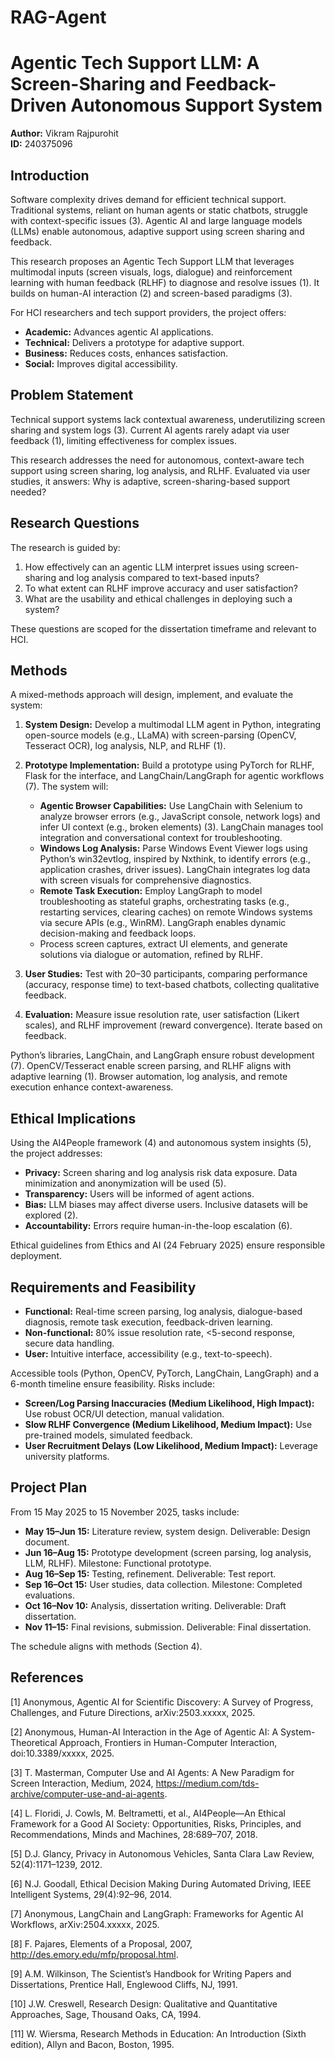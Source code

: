 # RAG-Agent
# Agentic Tech Support LLM: A Screen-Sharing and Feedback-Driven Autonomous Support System

**Author:** Vikram Rajpurohit  
**ID:** 240375096

## Introduction

Software complexity drives demand for efficient technical support. Traditional systems, reliant on human agents or static chatbots, struggle with context-specific issues (3). Agentic AI and large language models (LLMs) enable autonomous, adaptive support using screen sharing and feedback.

This research proposes an Agentic Tech Support LLM that leverages multimodal inputs (screen visuals, logs, dialogue) and reinforcement learning with human feedback (RLHF) to diagnose and resolve issues (1). It builds on human-AI interaction (2) and screen-based paradigms (3).

For HCI researchers and tech support providers, the project offers:

- **Academic:** Advances agentic AI applications.
- **Technical:** Delivers a prototype for adaptive support.
- **Business:** Reduces costs, enhances satisfaction.
- **Social:** Improves digital accessibility.

## Problem Statement

Technical support systems lack contextual awareness, underutilizing screen sharing and system logs (3). Current AI agents rarely adapt via user feedback (1), limiting effectiveness for complex issues.

This research addresses the need for autonomous, context-aware tech support using screen sharing, log analysis, and RLHF. Evaluated via user studies, it answers: Why is adaptive, screen-sharing-based support needed?

## Research Questions

The research is guided by:

1. How effectively can an agentic LLM interpret issues using screen-sharing and log analysis compared to text-based inputs?
2. To what extent can RLHF improve accuracy and user satisfaction?
3. What are the usability and ethical challenges in deploying such a system?

These questions are scoped for the dissertation timeframe and relevant to HCI.

## Methods

A mixed-methods approach will design, implement, and evaluate the system:

1. **System Design:** Develop a multimodal LLM agent in Python, integrating open-source models (e.g., LLaMA) with screen-parsing (OpenCV, Tesseract OCR), log analysis, NLP, and RLHF (1).

2. **Prototype Implementation:** Build a prototype using PyTorch for RLHF, Flask for the interface, and LangChain/LangGraph for agentic workflows (7). The system will:
   - **Agentic Browser Capabilities:** Use LangChain with Selenium to analyze browser errors (e.g., JavaScript console, network logs) and infer UI context (e.g., broken elements) (3). LangChain manages tool integration and conversational context for troubleshooting.
   - **Windows Log Analysis:** Parse Windows Event Viewer logs using Python’s win32evtlog, inspired by Nxthink, to identify errors (e.g., application crashes, driver issues). LangChain integrates log data with screen visuals for comprehensive diagnostics.
   - **Remote Task Execution:** Employ LangGraph to model troubleshooting as stateful graphs, orchestrating tasks (e.g., restarting services, clearing caches) on remote Windows systems via secure APIs (e.g., WinRM). LangGraph enables dynamic decision-making and feedback loops.
   - Process screen captures, extract UI elements, and generate solutions via dialogue or automation, refined by RLHF.

3. **User Studies:** Test with 20–30 participants, comparing performance (accuracy, response time) to text-based chatbots, collecting qualitative feedback.

4. **Evaluation:** Measure issue resolution rate, user satisfaction (Likert scales), and RLHF improvement (reward convergence). Iterate based on feedback.

Python’s libraries, LangChain, and LangGraph ensure robust development (7). OpenCV/Tesseract enable screen parsing, and RLHF aligns with adaptive learning (1). Browser automation, log analysis, and remote execution enhance context-awareness.

## Ethical Implications

Using the AI4People framework (4) and autonomous system insights (5), the project addresses:

- **Privacy:** Screen sharing and log analysis risk data exposure. Data minimization and anonymization will be used (5).
- **Transparency:** Users will be informed of agent actions.
- **Bias:** LLM biases may affect diverse users. Inclusive datasets will be explored (2).
- **Accountability:** Errors require human-in-the-loop escalation (6).

Ethical guidelines from Ethics and AI (24 February 2025) ensure responsible deployment.

## Requirements and Feasibility

- **Functional:** Real-time screen parsing, log analysis, dialogue-based diagnosis, remote task execution, feedback-driven learning.
- **Non-functional:** 80% issue resolution rate, <5-second response, secure data handling.
- **User:** Intuitive interface, accessibility (e.g., text-to-speech).

Accessible tools (Python, OpenCV, PyTorch, LangChain, LangGraph) and a 6-month timeline ensure feasibility. Risks include:

- **Screen/Log Parsing Inaccuracies (Medium Likelihood, High Impact):** Use robust OCR/UI detection, manual validation.
- **Slow RLHF Convergence (Medium Likelihood, Medium Impact):** Use pre-trained models, simulated feedback.
- **User Recruitment Delays (Low Likelihood, Medium Impact):** Leverage university platforms.

## Project Plan

From 15 May 2025 to 15 November 2025, tasks include:

- **May 15–Jun 15:** Literature review, system design. Deliverable: Design document.
- **Jun 16–Aug 15:** Prototype development (screen parsing, log analysis, LLM, RLHF). Milestone: Functional prototype.
- **Aug 16–Sep 15:** Testing, refinement. Deliverable: Test report.
- **Sep 16–Oct 15:** User studies, data collection. Milestone: Completed evaluations.
- **Oct 16–Nov 10:** Analysis, dissertation writing. Deliverable: Draft dissertation.
- **Nov 11–15:** Final revisions, submission. Deliverable: Final dissertation.

The schedule aligns with methods (Section 4).

## References

[1] Anonymous, Agentic AI for Scientific Discovery: A Survey of Progress, Challenges, and Future Directions, arXiv:2503.xxxxx, 2025.

[2] Anonymous, Human-AI Interaction in the Age of Agentic AI: A System-Theoretical Approach, Frontiers in Human-Computer Interaction, doi:10.3389/xxxxx, 2025.

[3] T. Masterman, Computer Use and AI Agents: A New Paradigm for Screen Interaction, Medium, 2024, https://medium.com/tds-archive/computer-use-and-ai-agents.

[4] L. Floridi, J. Cowls, M. Beltrametti, et al., AI4People—An Ethical Framework for a Good AI Society: Opportunities, Risks, Principles, and Recommendations, Minds and Machines, 28:689–707, 2018.

[5] D.J. Glancy, Privacy in Autonomous Vehicles, Santa Clara Law Review, 52(4):1171–1239, 2012.

[6] N.J. Goodall, Ethical Decision Making During Automated Driving, IEEE Intelligent Systems, 29(4):92–96, 2014.

[7] Anonymous, LangChain and LangGraph: Frameworks for Agentic AI Workflows, arXiv:2504.xxxxx, 2025.

[8] F. Pajares, Elements of a Proposal, 2007, http://des.emory.edu/mfp/proposal.html.

[9] A.M. Wilkinson, The Scientist’s Handbook for Writing Papers and Dissertations, Prentice Hall, Englewood Cliffs, NJ, 1991.

[10] J.W. Creswell, Research Design: Qualitative and Quantitative Approaches, Sage, Thousand Oaks, CA, 1994.

[11] W. Wiersma, Research Methods in Education: An Introduction (Sixth edition), Allyn and Bacon, Boston, 1995.
